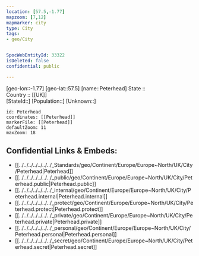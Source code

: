 ```yaml
---
location: [57.5,-1.77] 
mapzoom: [7,12] 
mapmarker: city 
type: City
tags:
- geo/City


SpocWebEntityId: 33322
isDeleted: false
confidential: public

---
```

[geo-lon::-1.77] 
[geo-lat::57.5] 
[name::Peterhead] 
State ::  
Country :: [[UK]]  
[StateId::] 
[Population::] 
[Unknown::] 


```leaflet
id: Peterhead
coordinates: [[Peterhead]] 
markerFile: [[Peterhead]] 
defaultZoom: 11 
maxZoom: 18
```


## Confidential Links & Embeds: 
- [[../../../../../../../_Standards/geo/Continent/Europe/Europe~North/UK/City/Peterhead|Peterhead]] 
- [[../../../../../../../_public/geo/Continent/Europe/Europe~North/UK/City/Peterhead.public|Peterhead.public]] 
- [[../../../../../../../_internal/geo/Continent/Europe/Europe~North/UK/City/Peterhead.internal|Peterhead.internal]] 
- [[../../../../../../../_protect/geo/Continent/Europe/Europe~North/UK/City/Peterhead.protect|Peterhead.protect]] 
- [[../../../../../../../_private/geo/Continent/Europe/Europe~North/UK/City/Peterhead.private|Peterhead.private]] 
- [[../../../../../../../_personal/geo/Continent/Europe/Europe~North/UK/City/Peterhead.personal|Peterhead.personal]] 
- [[../../../../../../../_secret/geo/Continent/Europe/Europe~North/UK/City/Peterhead.secret|Peterhead.secret]] 
